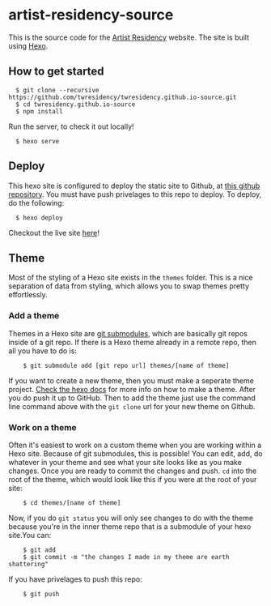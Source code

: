 # artist-residency-source

This is the source code for the [Artist Residency]() website. The site is built using [Hexo](https://hexo.io/).

## How to get started

```
  $ git clone --recursive https://github.com/twresidency/twresidency.github.io-source.git
  $ cd twresidency.github.io-source
  $ npm install
```

Run the server, to check it out locally!
```
  $ hexo serve
```

## Deploy

This hexo site is configured to deploy the static site to Github, at [this github repository](https://github.com/twresidency/twresidency.github.io). You must have push privelages to this repo to deploy. To deploy, do the following:

```
  $ hexo deploy
```

Checkout the live site [here](https://twresidency.github.io)!

## Theme

Most of the styling of a Hexo site exists in the `themes` folder. This is a nice separation of data from styling, which allows you to swap themes pretty effortlessly. 

### Add a theme

Themes in a Hexo site are [git submodules](), which are basically git repos inside of a git repo. If there is a Hexo theme already in a remote repo, then all you have to do is:

```
	$ git submodule add [git repo url] themes/[name of theme]
```

If you want to create a new theme, then you must make a seperate theme project. [Check the hexo docs](https://hexo.io/docs/themes.html) for more info on how to make a theme. After you do push it up to GitHub. Then to add the theme just use the command line command above with the `git clone` url for your new theme on Github.

### Work on a theme

Often it's easiest to work on a custom theme when you are working within a Hexo site. Because of git submodules, this is possible! You can edit, add, do whatever in your theme and see what your site looks like as you make changes. Once you are ready to commit the changes and push. `cd` into the root of the theme, which would look like this if you were at the root of your site:

```
	$ cd themes/[name of theme]
``` 

Now, if you do `git status` you will only see changes to do with the theme because you're in the inner theme repo that is a submodule of your hexo site.You can:

```
	$ git add
	$ git commit -m "the changes I made in my theme are earth shattering"
```

 If you have privelages to push this repo:

```
 	$ git push
```

